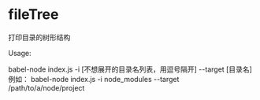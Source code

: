# fileTree

打印目录的树形结构

Usage:

babel-node index.js -i [不想展开的目录名列表，用逗号隔开] --target [目录名]
例如： babel-node index.js -i node_modules --target /path/to/a/node/project
